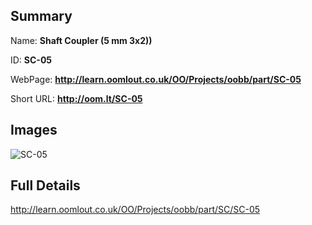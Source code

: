 

## Summary
 
Name: __Shaft Coupler (5 mm 3x2))__

ID: __SC-05__

WebPage: __http://learn.oomlout.co.uk/OO/Projects/oobb/part/SC-05__

Short URL: __http://oom.lt/SC-05__


## Images
![SC-05](http://oomlout.com/oomlout-OOBB/part/SC/SC-05/OOBB-SC-05_420.png)




## Full Details

 http://learn.oomlout.co.uk/OO/Projects/oobb/part/SC/SC-05

